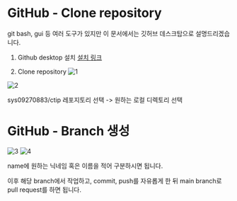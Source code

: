 # GitHub - Clone repository

git bash, gui 등 여러 도구가 있지만 이 문서에서는 깃허브 데스크탑으로 설명드리겠습니다.

1. Github desktop 설치
[설치 링크](https://desktop.github.com/)

2. Clone repository
![1](https://user-images.githubusercontent.com/56014482/116988118-e6e55700-ad0a-11eb-8372-31c2c4c2db8c.png)

![2](https://user-images.githubusercontent.com/56014482/116988121-e6e55700-ad0a-11eb-98f7-f01b8a1df4fd.png)

sys09270883/ctip 레포지토리 선택 -> 원하는 로컬 디렉토리 선택


# GitHub - Branch 생성

![3](https://user-images.githubusercontent.com/56014482/116988114-e5b42a00-ad0a-11eb-80e8-984aad131392.png)
![4](https://user-images.githubusercontent.com/56014482/116988116-e64cc080-ad0a-11eb-9148-6ed88fdc972e.png)

name에 원하는 닉네임 혹은 이름을 적어 구분하시면 됩니다.

이후 해당 branch에서 작업하고, commit, push를 자유롭게 한 뒤
main branch로 pull request를 하면 됩니다.

